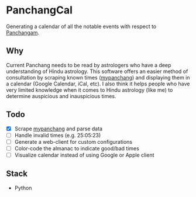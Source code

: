 # PanchangCal
Generating a calendar of all the notable events with respect to [Panchangam](https://en.wikipedia.org/wiki/Panchangam). 

## Why
Current Panchang needs to be read by astrologers who have a deep understanding of Hindu astrology. This software offers an easier method of consultation by scraping known times ([mypanchang](https://mypanchang.com/)) and displaying them in a calendar (Google Calendar, iCal, etc). I also think it helps people who have very limited knowledge when it comes to Hindu astrology (like me) to determine auspicious and inauspicious times.

## Todo
- [x] Scrape [mypanchang](https://mypanchang.com/) and parse data
- [ ] Handle invalid times (e.g. 25:05:23)
- [ ] Generate a web-client for custom configurations 
- [ ] Color-code the almanac to indicate good/bad times
- [ ] Visualize calendar instead of using Google or Apple client

## Stack
- Python